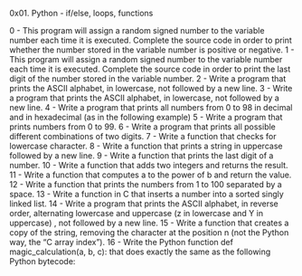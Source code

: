 0x01. Python - if/else, loops, functions

0 - This program will assign a random signed number to the variable number each time it is executed. Complete the source code in order to print whether the number stored in the variable number is positive or negative.
1 - This program will assign a random signed number to the variable number each time it is executed. Complete the source code in order to print the last digit of the number stored in the variable number.
2 - Write a program that prints the ASCII alphabet, in lowercase, not followed by a new line.
3 - Write a program that prints the ASCII alphabet, in lowercase, not followed by a new line.
4 - Write a program that prints all numbers from 0 to 98 in decimal and in hexadecimal (as in the following example)
5 - Write a program that prints numbers from 0 to 99.
6 - Write a program that prints all possible different combinations of two digits.
7 - Write a function that checks for lowercase character.
8 - Write a function that prints a string in uppercase followed by a new line.
9 - Write a function that prints the last digit of a number.
10 - Write a function that adds two integers and returns the result.
11 - Write a function that computes a to the power of b and return the value.
12 - Write a function that prints the numbers from 1 to 100 separated by a space.
13 - Write a function in C that inserts a number into a sorted singly linked list.
14 - Write a program that prints the ASCII alphabet, in reverse order, alternating lowercase and uppercase (z in lowercase and Y in uppercase) , not followed by a new line.
15 - Write a function that creates a copy of the string, removing the character at the position n (not the Python way, the “C array index”).
16 - Write the Python function def magic_calculation(a, b, c): that does exactly the same as the following Python bytecode:
